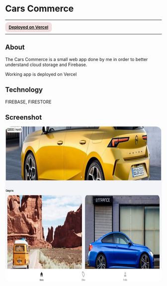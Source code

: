 # Cars Commerce

---

<div>
<a href="https://cars-commerce.vercel.app/" target="_blank" rel="noopener noreferrer"
    style="padding:0.5rem 0.7rem;
    color: black;
    background: #F1DEDE;
    border-radius:10px;
    font-size:0.85rem;
    font-weight:600;">Deployed on Vercel</a> <br/> 
<!-- <a href="#" target="_blank" rel="noopener noreferrer"
    style="padding:0.5rem 0.7rem;
    color: black;
    background: #FE938C;
    border-radius:10px;
    font-size:0.85rem;
    font-weight:600;">YouTube Presentation</a>  -->
</div>

---

## About

<p>The Cars Commerce is a small web app done by me in order to better understand  cloud storage and Firebase.</p>

<p>Working app is deployed on Vercel</p>

## Technology

<p>FIREBASE, FIRESTORE</p>

## Screenshot

<img src="/screenshot.jpg" height="500" style="border-radius:20px;margin-bottom:2rem;" />
